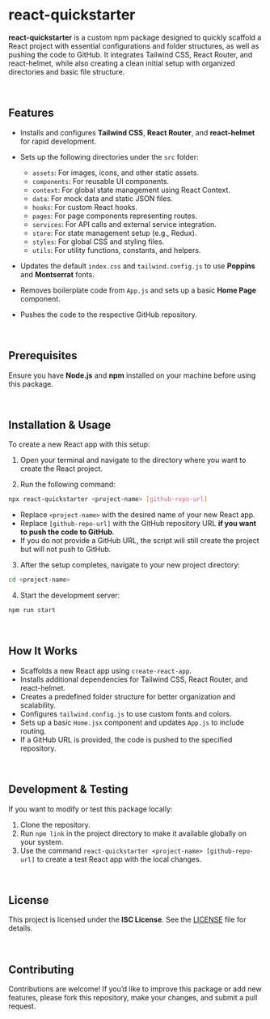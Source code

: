 
# react-quickstarter

**react-quickstarter** is a custom npm package designed to quickly scaffold a React project with essential configurations and folder structures, as well as pushing the code to GitHub. It integrates Tailwind CSS, React Router, and react-helmet, while also creating a clean initial setup with organized directories and basic file structure. 

<br>

## Features

- Installs and configures **Tailwind CSS**, **React Router**, and **react-helmet** for rapid development.
- Sets up the following directories under the `src` folder:
  - `assets`: For images, icons, and other static assets.
  - `components`: For reusable UI components.
  - `context`: For global state management using React Context.
  - `data`: For mock data and static JSON files.
  - `hooks`: For custom React hooks.
  - `pages`: For page components representing routes.
  - `services`: For API calls and external service integration.
  - `store`: For state management setup (e.g., Redux).
  - `styles`: For global CSS and styling files.
  - `utils`: For utility functions, constants, and helpers.

- Updates the default `index.css` and `tailwind.config.js` to use **Poppins** and **Montserrat** fonts.
- Removes boilerplate code from `App.js` and sets up a basic **Home Page** component.
- Pushes the code to the respective GitHub repository.

<br>

## Prerequisites

Ensure you have **Node.js** and **npm** installed on your machine before using this package.

<br>

## Installation & Usage

To create a new React app with this setup:

1. Open your terminal and navigate to the directory where you want to create the React project.

2. Run the following command:
```bash
npx react-quickstarter <project-name> [github-repo-url]
```

-   Replace  `<project-name>`  with the desired name of your new React app.
-   Replace  `[github-repo-url]`  with the GitHub repository URL  **if you want to push the code to GitHub**.
-   If you do not provide a GitHub URL, the script will still create the project but will not push to GitHub.

3.  After the setup completes, navigate to your new project directory:
    
```bash
cd <project-name>
```
    
4.  Start the development server:
    
```bash
npm run start
```

<br>

## How It Works

-   Scaffolds a new React app using  `create-react-app`.
-   Installs additional dependencies for Tailwind CSS, React Router, and react-helmet.
-   Creates a predefined folder structure for better organization and scalability.
-   Configures  `tailwind.config.js`  to use custom fonts and colors.
-   Sets up a basic  `Home.jsx`  component and updates  `App.js`  to include routing.
-   If a GitHub URL is provided, the code is pushed to the specified repository.

<br>

## Development & Testing

If you want to modify or test this package locally:

1.  Clone the repository.
2.  Run  `npm link`  in the project directory to make it available globally on your system.
3.  Use the command  `react-quickstarter <project-name> [github-repo-url]`  to create a test React app with the local changes.

<br>

## License

This project is licensed under the  **ISC License**. See the  [LICENSE](LICENSE)  file for details.

<br>

## Contributing

Contributions are welcome! If you’d like to improve this package or add new features, please fork this repository, make your changes, and submit a pull request.
